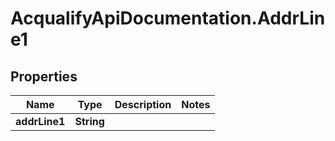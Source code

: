 # AcqualifyApiDocumentation.AddrLine1

## Properties
Name | Type | Description | Notes
------------ | ------------- | ------------- | -------------
**addrLine1** | **String** |  | 
